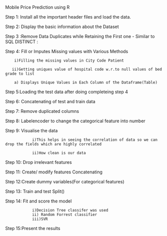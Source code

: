 Mobile Price Prediction using R

Step 1: Install all the important header files and load the data.

Step 2: Display the basic information about the Dataset

Step 3 :Remove Data Duplicates while Retaining the First one - Similar to SQL DISTINCT :

Step 4: Fill or Imputes Missing values with Various Methods 

        i)Filling the missing values in City Code Patient

       ii)Getting uniques value of hospital code w.r.to null values of bed grade to list
       
        a) Displays Unique Values in Each Column of the Dataframe(Table) 
        
Step 5:Loading the test data after doing completeing step 4

Step 6: Concatenating of test and train data

Step 7: Remove duplicated columns 

Step 8: Labelencoder to change the categorical feature into number 
      
Step 9:  Visualise the data
                
                i)This helps in seeing the correlation of data so we can drop the fields which are highly correlated
                
                ii)How clean is our data

Step 10: Drop irrelevant features

Step 11: Create/ modify features
Concatenating


Step 12:Create dummy variables(For categorical features)

Step 13:  Train and test Split()

Step 14: Fit and score the model
   
                i)Decision Tree classifer was used
                ii) Random Forrest classifier
                iii)SVR 
                
Step 15:Present the results

